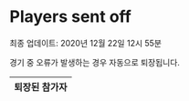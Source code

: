 # Players sent off
최종 업데이트: 2020년 12월 22일 12시 55분


경기 중 오류가 발생하는 경우 자동으로 퇴장됩니다.


| 퇴장된 참가자 |
|:---:|